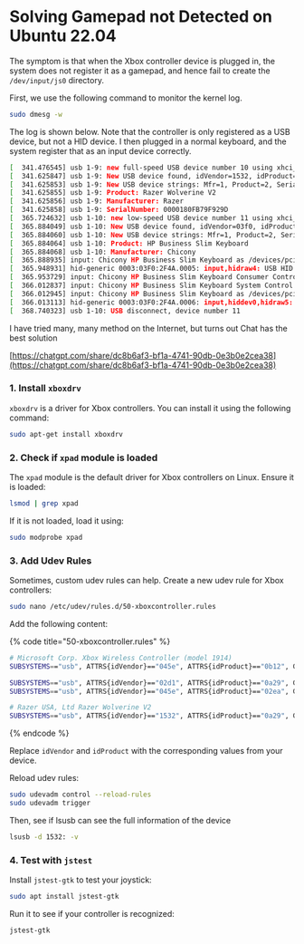 # Solving Gamepad not Detected on Ubuntu 22.04

The symptom is that when the Xbox controller device is plugged in, the system does not register it as a gamepad, and hence fail to create the `/dev/input/js0` directory.



First, we use the following command to monitor the kernel log.

```bash
sudo dmesg -w
```



The log is shown below. Note that the controller is only registered as a USB device, but not a HID device. I then plugged in a normal keyboard, and the system register that as an input device correctly.&#x20;

```bash
[  341.476545] usb 1-9: new full-speed USB device number 10 using xhci_hcd
[  341.625847] usb 1-9: New USB device found, idVendor=1532, idProduct=0a29, bcdDevice= 1.01
[  341.625853] usb 1-9: New USB device strings: Mfr=1, Product=2, SerialNumber=3
[  341.625855] usb 1-9: Product: Razer Wolverine V2
[  341.625856] usb 1-9: Manufacturer: Razer
[  341.625858] usb 1-9: SerialNumber: 0000180FB79F929D
[  365.724632] usb 1-10: new low-speed USB device number 11 using xhci_hcd
[  365.884049] usb 1-10: New USB device found, idVendor=03f0, idProduct=2f4a, bcdDevice= 0.11
[  365.884060] usb 1-10: New USB device strings: Mfr=1, Product=2, SerialNumber=0
[  365.884064] usb 1-10: Product: HP Business Slim Keyboard
[  365.884068] usb 1-10: Manufacturer: Chicony
[  365.888935] input: Chicony HP Business Slim Keyboard as /devices/pci0000:00/0000:00:14.0/usb1/1-10/1-10:1.0/0003:03F0:2F4A.0005/input/input21
[  365.948931] hid-generic 0003:03F0:2F4A.0005: input,hidraw4: USB HID v1.10 Keyboard [Chicony HP Business Slim Keyboard] on usb-0000:00:14.0-10/input0
[  365.953729] input: Chicony HP Business Slim Keyboard Consumer Control as /devices/pci0000:00/0000:00:14.0/usb1/1-10/1-10:1.1/0003:03F0:2F4A.0006/input/input22
[  366.012837] input: Chicony HP Business Slim Keyboard System Control as /devices/pci0000:00/0000:00:14.0/usb1/1-10/1-10:1.1/0003:03F0:2F4A.0006/input/input23
[  366.012945] input: Chicony HP Business Slim Keyboard as /devices/pci0000:00/0000:00:14.0/usb1/1-10/1-10:1.1/0003:03F0:2F4A.0006/input/input24
[  366.013113] hid-generic 0003:03F0:2F4A.0006: input,hiddev0,hidraw5: USB HID v1.10 Device [Chicony HP Business Slim Keyboard] on usb-0000:00:14.0-10/input1
[  368.740323] usb 1-10: USB disconnect, device number 11
```



I have tried many, many method on the Internet, but turns out Chat has the best solution&#x20;

[https://chatgpt.com/share/dc8b6af3-bf1a-4741-90db-0e3b0e2cea38](https://chatgpt.com/share/dc8b6af3-bf1a-4741-90db-0e3b0e2cea38)

### **1. Install `xboxdrv`**

`xboxdrv` is a driver for Xbox controllers. You can install it using the following command:

```bash
sudo apt-get install xboxdrv
```

### **2. Check if `xpad` module is loaded**

The `xpad` module is the default driver for Xbox controllers on Linux. Ensure it is loaded:

```bash
lsmod | grep xpad
```

If it is not loaded, load it using:

```bash
sudo modprobe xpad
```



### **3. Add Udev Rules**

Sometimes, custom udev rules can help. Create a new udev rule for Xbox controllers:

```bash
sudo nano /etc/udev/rules.d/50-xboxcontroller.rules
```

Add the following content:

{% code title="50-xboxcontroller.rules" %}
```bash
# Microsoft Corp. Xbox Wireless Controller (model 1914)
SUBSYSTEMS=="usb", ATTRS{idVendor}=="045e", ATTRS{idProduct}=="0b12", GROUP:="users", MODE:="0666", ENV{ID_INPUT_JOYSTICK}:="1"

SUBSYSTEMS=="usb", ATTRS{idVendor}=="02d1", ATTRS{idProduct}=="0a29", GROUP:="users", MODE:="0666", ENV{ID_INPUT_JOYSTICK}:="1"
SUBSYSTEMS=="usb", ATTRS{idVendor}=="045e", ATTRS{idProduct}=="02ea", GROUP:="users", MODE:="0666", ENV{ID_INPUT_JOYSTICK}:="1"

# Razer USA, Ltd Razer Wolverine V2
SUBSYSTEMS=="usb", ATTRS{idVendor}=="1532", ATTRS{idProduct}=="0a29", GROUP:="users", MODE:="0666", ENV{ID_INPUT_JOYSTICK}:="1"
```
{% endcode %}

Replace `idVendor` and `idProduct` with the corresponding values from your device.



Reload udev rules:

```bash
sudo udevadm control --reload-rules
sudo udevadm trigger
```

Then, see if lsusb can see the full information of the device

```bash
lsusb -d 1532: -v
```



### **4. Test with `jstest`**

Install `jstest-gtk` to test your joystick:

```bash
sudo apt install jstest-gtk
```

Run it to see if your controller is recognized:

```bash
jstest-gtk
```












